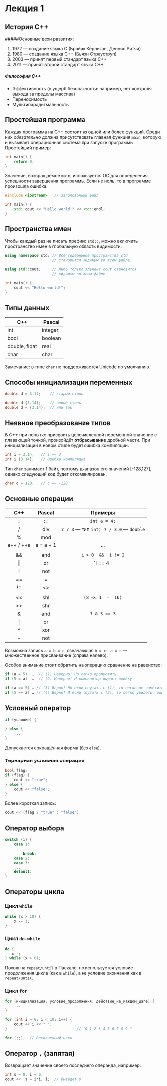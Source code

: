 # Лекция 1

## История C++

#####Основные вехи развития:

1. 1972 — создание языка С (Брайан Керниган, Деннис Ритчи)
2. 1980 — создание языка С++ (Бьярн Страуструп)
3. 2003 — принят первый стандарт языка C++
4. 2011 — принят второй стандарт языка C++


##### Философия С++

* Эффективность (в ущерб безопасности: например, 
	нет контроля выхода за пределы массива)
* Переносимость
* Мультипарадигмальность

## Простейшая программа

Каждая программа на C++ состоит из одной или более функций. Среди них *обязательно* должна присутствовать главная функция `main`, которую и вызывает операционная система при запуске программы. Простейший пример:

```cpp
int main() {
    return 0;
}
```

Значение, возвращаемое `main`, используется ОС для определения успешности
завершения программы. Если не ноль, то в программе произошла ошибка.

```cpp
#include <iostream>   // Заголовочный файл

int main() {
    std::cout << "Hello world!" << std::endl;
}
```

## Пространства имен

Чтобы каждый раз не писать префикс `std::`, можно включить пространство 
имён в глобальную область видимости:

```cpp
using namespace std; // Всё содержимое пространства std 
                     // становится видимым во всем файле.
                     
using std::cout;     // Либо только элемент cout становится
                     // видимым во всем файле.

int main() {
    cout << "Hello world!";
}
```

## Типы данных

| С++           | Pascal      |
| ------------- |-------------|
| int           | integer     |
| bool          | boolean     |
| double, float | real        |
| char          | char        |

Замечание: в типе `char` не поддерживается Unicode по умолчанию.

## Способы инициализации переменных

```cpp
double d = 3.14;    // старый стиль

double d {3.14};    // новый стиль
double d = {3.14};  // или так
```

## Неявное преобразование типов

В C++ при попытке присвоить целочисленной переменной значение с плавающей 
точкой, произойдёт **отбрасывание** дробной части. При инициализации в новом 
стиле будет ошибка компиляции.

```cpp
int i = 3.14;   // i == 3
int i {3.14};   // Ошибка компиляции
```

Тип `char` занимает 1 байт, поэтому диапазон его значений [-128,127], 
однако следующий код будет откомпилирован.

```cpp
char c = 128;   // c == -128
```

## Основные операции

| C++ | Pascal |  Примеры |
|:---:|:------:|:--------:|
| =   | :=     | `int a = 4;`
|  /  | div    | `7 / 3` — тип `int`;   `7 / 3.0` — `double`
|  %  | mod    |
| a++ / ++a| a = a + 1 | ...
|||
| &&  | and    |  `i > 0  &&  i != 2`
|\|\| | or     |  `i == 4  ||  i == 5`
| !   | not    |
| ==  | =      |
| !=  | <>     |
|||
| <<  | shl    | `(8 << 1  =  16)` 
| >>  | shr    |
| &   | and    | `7 & 3 == 3`
|  \| | or     |
| ^   | xor    |
| ~   | not    |

Возможна запись `a = b = c`, означающая `b = c; a = c` — множественное присваивание (справа налево).

Особое внимание стоит обратить на операцию сравнение на равенство:

```cpp
if (a = 5)  …  // (1) Неверно! Но легко пропустить
if (5 = a)  …  // (2) Неверно! И компилятор выдаст ошибку

if (a == 5) … // (3) Верно! Но если спутать с (1), то легко не заметить
if (5 == a) … // (4) Верно! И если спутать с (2), то легко увидеть: ошибка компиляции
```

## Условный оператор

```cpp
if (условие) {
    ...
} else {
    ...
}
```
Допускается сокращённая форма (без `else`).

### Тернарная условная операция

```cpp
bool flag;
if (flag) {
    cout << "true";
} else {
    cout << "false";
}
```

Более короткая запись:

```cpp
cout << (flag ? "true" : "false");
```

## Оператор выбора

```cpp
switch (i) {
    case 1:
        ...
        break;
    case 2:
    case 3:     
    ...
    default:
}
```

## Операторы цикла

### Цикл `while`

```cpp
while (x > 10) {
    x -= 1;
}
```

### Цикл `do-while`

```cpp
do {
   x--;
} while (x > 0);
```
Похож на `repeat/until` в Паскале, но используется условие продолжения 
цикла (как в `while`), а не условие окончания как в `repeat/until`.

### Цикл `for`

```cpp
for (инициализация; условие_продолжения; действие_на_каждом_шаге) {
    ...
}

for (int i = 0; i < 10; i++) {
    cout << i << " ";
}								// "0 1 2 3 4 5 6 7 8 9 "

for (;;);  // бесконечный цикл
```

## Оператор `,` (запятая)

Возвращает значение своего последнего операнда, например:

```cpp
int s = 0, i = 6;
cout <<  s = i*i, i;  // Выведет 6
```
